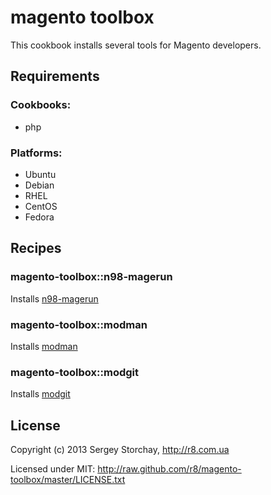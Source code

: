 magento toolbox
===============

This cookbook installs several tools for Magento developers.

Requirements
------------

### Cookbooks:

* php

### Platforms:

* Ubuntu
* Debian
* RHEL
* CentOS
* Fedora

Recipes
-------

### magento-toolbox::n98-magerun

Installs [n98-magerun](https://github.com/netz98/n98-magerun)

### magento-toolbox::modman

Installs [modman](https://github.com/colinmollenhour/modman)

### magento-toolbox::modgit

Installs [modgit](https://github.com/jreinke/modgit)

License
-------

Copyright (c) 2013 Sergey Storchay, http://r8.com.ua

Licensed under MIT:
http://raw.github.com/r8/magento-toolbox/master/LICENSE.txt

